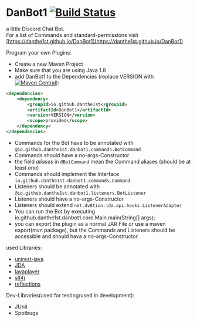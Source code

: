# DanBot1 [![Build Status](https://travis-ci.com/danthe1st/DanBot1.svg?branch=master)](https://travis-ci.com/danthe1st/DanBot1)
a little Discord Chat Bot.<br>
For a list of Commands and standard-permissions visit [https://danthe1st.github.io/DanBot1](https://danthe1st.github.io/DanBot1)

Program your own Plugins:
* Create a new Maven Project
* Make sure that you are using Java 1.8
* add DanBot1 to the Dependencies (replace VERSION with [![Maven Central](https://maven-badges.herokuapp.com/maven-central/io.github.danthe1st/DanBot1/badge.svg)](https://maven-badges.herokuapp.com/maven-central/io.github.danthe1st/DanBot1)):
```xml
<dependencies>
	<dependency>
		<groupId>io.github.danthe1st</groupId>
		<artifactId>DanBot1</artifactId>
		<version>VERSION</version>
		<scope>provided</scope>
	</dependency>
</dependencies>
```
* Commands for the Bot have to be annotated with `@io.github.danthe1st.danbot1.commands.BotCommand`
* Commands should have a no-args-Constructor
* the field *aliases* in `@BotCommand` mean the Command aliases (should be at least one)
* Commands should implement the Interface `io.github.danthe1st.danbot1.commands.Command`
* Listeners should be annotated with `@io.github.danthe1st.danbot1.listeners.BotListener`
* Listeners should have a no-args-Constructor
* Listeners should extend `net.dv8tion.jda.api.hooks.ListenerAdapter`
* You can run the Bot by executing io.github.danthe1st.danbot1.core.Main.main(String[] args);
* you can export the plugin as a normal JAR File or use a maven export(mvn package), but the Commands and Listeners should be accessible and should hava a no-args-Constructor.

used Libraries:
* [unirest-java](https://github.com/Kong/unirest-java/)
* [JDA](https://github.com/DV8FromTheWorld/JDA/)
* [lavaplayer](https://github.com/sedmelluq/lavaplayer/)
* [slf4j](https://github.com/qos-ch/slf4j/)
* [reflections](https://github.com/ronmamo/reflections)

Dev-Libraries(used for testing/used in development):
* JUnit
* Spotbugs